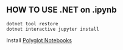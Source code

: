 ## HOW TO USE .NET on .ipynb

```
dotnet tool restore
dotnet interactive jupyter install
```

Install [Polyglot Notebooks](https://marketplace.visualstudio.com/items?itemName=ms-dotnettools.dotnet-interactive-vscode)

